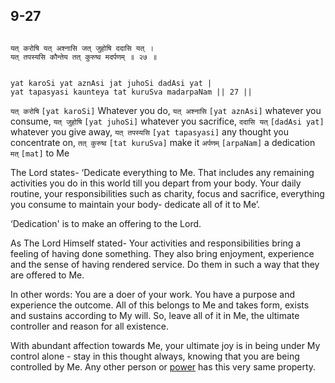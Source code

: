 ## 9-27


```shloka-sa

यत् करोषि यत् अश्नासि जत् जुहोषि ददासि यत् ।
यत् तपस्यसि कौन्तेय तत् कुरुष्व मदर्पणम् ॥ २७ ॥

```
```shloka-sa-hk

yat karoSi yat aznAsi jat juhoSi dadAsi yat |
yat tapasyasi kaunteya tat kuruSva madarpaNam || 27 ||

```
`यत् करोषि` `[yat karoSi]` Whatever you do, `यत् अश्नासि` `[yat aznAsi]` whatever you consume, `यत् जुहोषि` `[yat juhoSi]` whatever you sacrifice, `ददासि यत्` `[dadAsi yat]` whatever you give away, `यत् तपस्यसि` `[yat tapasyasi]` any thought you concentrate on, `तत् कुरुष्व` `[tat kuruSva]` make it `अर्पणम्` `[arpaNam]` a dedication `मत्` `[mat]` to Me

<a name='dedicate_actions_to_Krishna'></a>
The Lord states- ‘Dedicate everything to Me. That includes any remaining activities you do in this world till you depart from your body. Your daily routine, your responsibilities such as charity, focus and sacrifice, everything you consume to maintain your body- dedicate all of it to Me’.

‘Dedication' is to make an offering to the Lord. 




As The Lord Himself stated- Your activities and responsibilities bring a feeling of having done something. They also bring enjoyment, experience and the sense of having rendered service. Do them in such a way that they are offered to Me.

In other words: You are a doer of your work. You have a purpose and experience the outcome. All of this belongs to Me and takes form, exists and sustains according to My will. So, leave all of it in Me, the ultimate controller and reason for all existence. 

With abundant affection towards Me, your ultimate joy is in being under My control alone - stay in this thought always, knowing that you are being controlled by Me. Any other person or 
[power](gods_and_other_powers)
 has this very same property. 


